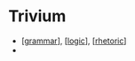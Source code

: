 # Trivium
- [[grammar]], [[logic]], [[rhetoric]]
- 

[//begin]: # "Autogenerated link references for markdown compatibility"
[grammar]: grammar.md "Grammar"
[logic]: logic.md "Logic"
[rhetoric]: rhetoric.md "Rhetoric"
[//end]: # "Autogenerated link references"